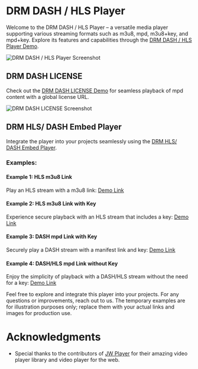 # DRM DASH / HLS Player



Welcome to the DRM DASH / HLS Player – a versatile media player supporting various streaming formats such as m3u8, mpd, m3u8+key, and mpd+key. Explore its features and capabilities through the [DRM DASH / HLS Player Demo](https://devansh20055.github.io/web-player/).

![DRM DASH / HLS Player Screenshot](screenshot.png)

## DRM DASH LICENSE

Check out the [DRM DASH LICENSE Demo](https://devansh20055.github.io/web-player/mpdLI) for seamless playback of mpd content with a global license URL.

![DRM DASH LICENSE Screenshot](screenshot2.png)

## DRM HLS/ DASH Embed Player

Integrate the player into your projects seamlessly using the [DRM HLS/ DASH Embed Player](https://devansh20055.github.io/web-player/?emmbed-url=).

### Examples:

#### Example 1: HLS m3u8 Link

Play an HLS stream with a m3u8 link:
[Demo Link](https://devansh20055.github.io/web-player/?emmbed-url=https://prod-ent-live-gm.jiocinema.com/bpk-tv/Sports18_1_HD_voot_MOB/Fallback/index.m3u8)

#### Example 2: HLS m3u8 Link with Key

Experience secure playback with an HLS stream that includes a key:
[Demo Link](https://devansh20055.github.io/web-player/?emmbed-url=https://linearjitp-playback.astro.com.my/hls-mp4-fp/linear/2603/default.m3u8&kid=0cbc4d3b4fbd9af512acb2488bb42910&key=30528c4ef882954e5707cd1001d66121)

#### Example 3: DASH mpd Link with Key

Securely play a DASH stream with a manifest link and key:
[Demo Link](https://devansh20055.github.io/web-player/?emmbed-url=https://bpprod5linear.akamaized.net/bpk-tv/irdeto_com_Channel_250/output/manifest.mpd&kid=06341bf3dd635e6ca5c71188d0210373&key=1f69fd2356c8be897af33bdbbdd9c093)

#### Example 4: DASH/HLS mpd Link without Key

Enjoy the simplicity of playback with a DASH/HLS stream without the need for a key:
[Demo Link](https://devansh20055.github.io/web-player/?emmbed-url=https://cdn.bitmovin.com/content/assets/art-of-motion-dash-hls-progressive/mpds/f08e80da-bf1d-4e3d-8899-f0f6155f6efa.mpd)

Feel free to explore and integrate this player into your projects. For any questions or improvements, reach out to us. The temporary examples are for illustration purposes only; replace them with your actual links and images for production use.


# Acknowledgments
- Special thanks to the contributors of [JW Player](https://github.com/jwplayer/jwplayer) for their amazing video player library and video player for the web.

